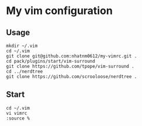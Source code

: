 # My vim configuration

## Usage

```
mkdir ~/.vim
cd ~/.vim
git clone git@github.com:nhatnm0612/my-vimrc.git .
cd pack/plugins/start/vim-surround
git clone https://github.com/tpope/vim-surround .
cd ../nerdtree
git clone https://github.com/scrooloose/nerdtree .
```

## Start

```
cd ~/.vim
vi vimrc
:source %
```
